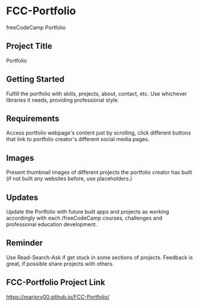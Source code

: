 # FCC-Portfolio
freeCodeCamp Portfolio

## Project Title
Portfolio

## Getting Started
Fulfill the portfolio with skills, projects, about, contact, etc. Use whichever libraries it needs, providing professional style.

## Requirements
Access portfolio webpage's content just by scrolling, click different buttons that link to portfolio creator's different social media pages.

## Images
Present thumbnail images of different projects the portfolio creator has built (if not built any websites before, use placeholders.)

## Updates
Update the Portfolio with future built apps and projects as working accordingly with each /freeCodeCamp courses, challenges and professional education development.

## Reminder
Use Read-Search-Ask if get stuck in some sections of projects. Feedback is great, if possible share projects with others.

## FCC-Portfolio Project Link

https://marjory00.github.io/FCC-Portfolio/
